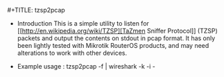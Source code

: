 #+TITLE: tzsp2pcap

* Introduction
This is a simple utility to listen for [[http://en.wikipedia.org/wiki/TZSP][TaZmen Sniffer Protocol]] (TZSP)
packets and output the contents on stdout in pcap format. It has only
been lightly tested with Mikrotik RouterOS products, and may need
alterations to work with other devices.

* Example usage
: tzsp2pcap -f | wireshark -k -i -
